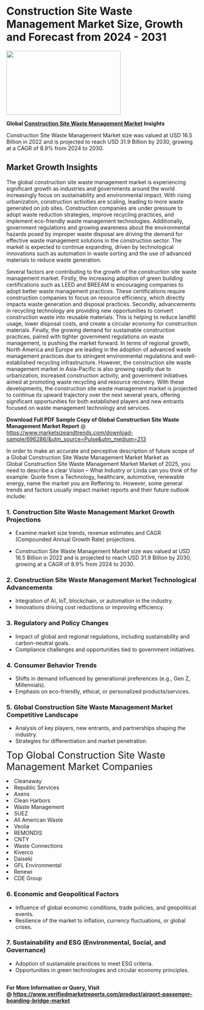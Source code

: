 <H1>Construction Site Waste Management Market Size, Growth and Forecast from 2024 - 2031</H1><img class="aligncenter size-medium wp-image-584254" src="https://thirdeyenews.in/wp-content/uploads/2024/09/Global-Market-Research-300x168.jpeg" alt="" width="300" height="168" /><p><strong>Global&nbsp;<a href="https://www.marketsizeandtrends.com/download-sample/696286/&amp;utm_source=Pulse&amp;utm_medium=213">Construction Site Waste Management Market</a> Insights</strong></p><p>Construction Site Waste Management Market size was valued at USD 16.5 Billion in 2022 and is projected to reach USD 31.9 Billion by 2030, growing at a CAGR of 8.9% from 2024 to 2030.</p><p><h2>Market Growth Insights</h2> <p>The global construction site waste management market is experiencing significant growth as industries and governments around the world increasingly focus on sustainability and environmental impact. With rising urbanization, construction activities are scaling, leading to more waste generated on job sites. Construction companies are under pressure to adopt waste reduction strategies, improve recycling practices, and implement eco-friendly waste management technologies. Additionally, government regulations and growing awareness about the environmental hazards posed by improper waste disposal are driving the demand for effective waste management solutions in the construction sector. The market is expected to continue expanding, driven by technological innovations such as automation in waste sorting and the use of advanced materials to reduce waste generation. </p> <p>Several factors are contributing to the growth of the construction site waste management market. Firstly, the increasing adoption of green building certifications such as LEED and BREEAM is encouraging companies to adopt better waste management practices. These certifications require construction companies to focus on resource efficiency, which directly impacts waste generation and disposal practices. Secondly, advancements in recycling technology are providing new opportunities to convert construction waste into reusable materials. This is helping to reduce landfill usage, lower disposal costs, and create a circular economy for construction materials. Finally, the growing demand for sustainable construction practices, paired with tighter government regulations on waste management, is pushing the market forward. In terms of regional growth, North America and Europe are leading in the adoption of advanced waste management practices due to stringent environmental regulations and well-established recycling infrastructure. However, the construction site waste management market in Asia-Pacific is also growing rapidly due to urbanization, increased construction activity, and government initiatives aimed at promoting waste recycling and resource recovery. With these developments, the construction site waste management market is projected to continue its upward trajectory over the next several years, offering significant opportunities for both established players and new entrants focused on waste management technology and services. </p><p><span class=""><strong>Download Full PDF Sample Copy of Global Construction Site Waste Management Market Report</strong> @ <a href="https://www.marketsizeandtrends.com/download-sample/696286/&amp;utm_source=Pulse&amp;utm_medium=213" target="_blank">https://www.marketsizeandtrends.com/download-sample/696286/&amp;utm_source=Pulse&amp;utm_medium=213</a></span></p><p>In order to make an accurate and perceptive description of future scope of a Global&nbsp;Construction Site Waste Management Market Market as Global&nbsp;Construction Site Waste Management Market Market of 2025, you need to describe a clear Vision &ndash; What Industry or Linda can you think of for example: Quote from a Technology, healthcare, automotive, renewable energy, name the market you are Reffering to. However, some general trends and factors usually impact market reports and their future outlook include:</p><h3>1.&nbsp;<strong>Construction Site Waste Management Market Growth Projections</strong></h3><ul><li>Examine market size trends, revenue estimates and CAGR (Compounded Annual Growth Rate) projections.</li><li><p>Construction Site Waste Management Market size was valued at USD 16.5 Billion in 2022 and is projected to reach USD 31.9 Billion by 2030, growing at a CAGR of 8.9% from 2024 to 2030.</p></li></ul><h3>2.&nbsp;<strong>Construction Site Waste Management Market Technological Advancements</strong></h3><ul><li>Integration of AI, IoT, blockchain, or automation in the industry.</li><li>Innovations driving cost reductions or improving efficiency.</li></ul><h3>3.&nbsp;<strong>Regulatory and Policy Changes</strong></h3><ul><li>Impact of global and regional regulations, including sustainability and carbon-neutral goals.</li><li>Compliance challenges and opportunities tied to government initiatives.</li></ul><h3>4.&nbsp;<strong>Consumer Behavior Trends</strong></h3><ul><li>Shifts in demand influenced by generational preferences (e.g., Gen Z, Millennials).</li><li>Emphasis on eco-friendly, ethical, or personalized products/services.</li></ul><h3>5.&nbsp;<strong>Global Construction Site Waste Management Market Competitive Landscape</strong></h3><ul><li>Analysis of key players, new entrants, and partnerships shaping the industry.</li><li>Strategies for differentiation and market penetration.</li></ul><p data-pm-slice="1 1 []"><span style="color: inherit; font-family: inherit; font-size: 25px;">Top Global Construction Site Waste Management Market Companies</span></p><div class="" data-test-id=""><p><li>Cleanaway</li><li> Republic Services</li><li> Axens</li><li> Clean Harbors</li><li> Waste Management</li><li> SUEZ</li><li> All American Waste</li><li> Veolia</li><li> REMONDIS</li><li> CNTY</li><li> Waste Connections</li><li> Kiverco</li><li> Daiseki</li><li> GFL Environmental</li><li> Renewi</li><li> CDE Group</li></p></div><h3>6.&nbsp;<strong>Economic and Geopolitical Factors</strong></h3><ul><li>Influence of global economic conditions, trade policies, and geopolitical events.</li><li>Resilience of the market to inflation, currency fluctuations, or global crises.</li></ul><h3>7.&nbsp;<strong>Sustainability and ESG (Environmental, Social, and Governance)</strong></h3><ul><li>Adoption of sustainable practices to meet ESG criteria.</li><li>Opportunities in green technologies and circular economy principles.</li></ul><h2><strong style="font-size: 14px;">For More Information or Query, Visit @&nbsp;</strong><a style="background-color: #ffffff; font-size: 14px;" href="https://www.marketsizeandtrends.com/report/construction-site-waste-management-market/" target="_blank">https://www.verifiedmarketreports.com/product/airport-passenger-boarding-bridge-market</a></h2>
